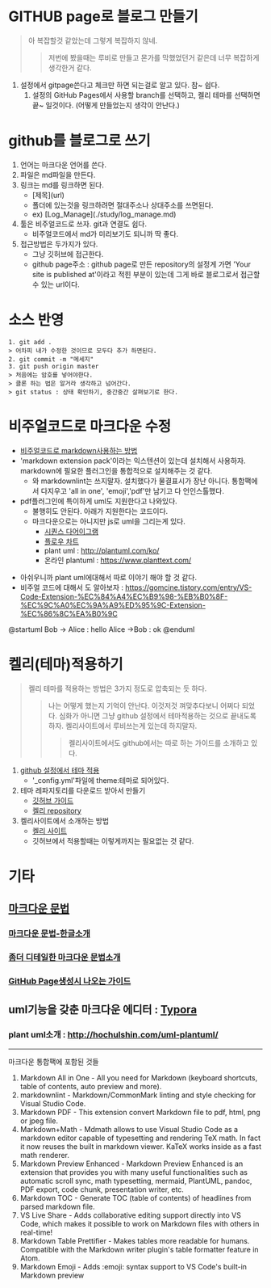 # GITHUB page로 블로그 만들기 
> 아 복잡할것 같았는데 그렇게 복잡하지 않네.
>> 저번에 봤을때는 루비로 만들고 몬가를 막했었던거 같은데 너무 복잡하게 생각한거 같다.
1. 설정에서 gitpage쓴다고 체크만 하면 되는걸로 알고 있다. 참~ 쉽다.
   1. 설정의 GitHub Pages에서 사용할 branch를 선택하고, 켈리 테마를 선택하면 끝~ 일것이다. (어떻게 만들었는지 생각이 안난다.)

# github를 블로그로 쓰기
1. 언어는 마크다운 언어를 쓴다.
2. 파일은 md파일을 만든다.
3. 링크는 md를 링크하면 된다. 
    - \[제목](url)
    - 폴더에 있는것을 링크하려면 절대주소나 상대주소를 쓰면된다.
    - ex) \[Log_Manage](./study/log_manage.md)
4. 툴은 비주얼코드로 쓰자. git과 연결도 쉽다.
    - 비주얼코드에서 md가 미리보기도 되니까 딱 좋다.
5. 접근방법은 두가지가 있다.
    - 그냥 깃허브에 접근한다.
    - github page주소 : github page로 만든 repository의 설정게 가면 'Your site is published at'이라고 적힌 부분이 있는데 그게 바로 블로그로서 접근할수 있는 url이다.

# 소스 반영
```
1. git add .
> 어차피 내가 수정한 것이므로 모두다 추가 하면된다.
2. git commit -m "메세지"
3. git push origin master
> 처음에는 암호를 넣어야한다.
> 클론 하는 법은 알거라 생각하고 넘어간다.
> git status : 상태 확인하기, 중간중간 살펴보기로 한다.
```

# 비주얼코드로 마크다운 수정
- [비주얼코드로 markdown사용하는 방법](https://blog.aliencube.org/ko/2016/07/06/markdown-in-visual-studio-code/)
- 'markdown extension pack'이라는 익스텐션이 있는데 설치해서 사용하자. markdown에 필요한 플러그인을 통합적으로 설치해주는 것 같다.
  - 와 markdownlint는 쓰지말자. 설치했다가 물결표시가 장난 아니다. 통합팩에서 다지우고 'all in one', 'emoji','pdf'만 남기고 다 언인스톨했다.
- pdf플러그인에 특이하게 uml도 지원한다고 나와있다.
  - 불행히도 안된다. 아래가 지원한다는 코드이다.
  - 마크다운으로는 아니지만 js로 uml을 그리는게 있다.
    - [시퀀스 다어이그램](https://bramp.github.io/js-sequence-diagrams/)
    - [플로우 차트](http://flowchart.js.org/)
    - plant uml : http://plantuml.com/ko/
    - 온라인 plantuml : https://www.planttext.com/

* 아쉬우니까 plant uml에대해서 따로 이야기 해야 할 것 같다.
* 비주얼 코드에 대해서 도 알아보자 : https://gomcine.tistory.com/entry/VS-Code-Extension-%EC%84%A4%EC%B9%98-%EB%B0%8F-%EC%9C%A0%EC%9A%A9%ED%95%9C-Extension-%EC%86%8C%EA%B0%9C

@startuml
Bob -> Alice : hello
Alice ->Bob : ok
@enduml

# 켈리(테마)적용하기
>켈리 테마를 적용하는 방법은 3가지 정도로 압축되는 듯 하다.
>> 나는 어떻게 했는지 기억이 안난다. 이것저것 껴맞추다보니 어쩌다 되었다.
>> 심화가 아니면 그냥 github 설정에서 테마적용하는 것으로 끝내도록하자. 
>> 켈리사이트에서 루비쓰는게 있는데 하지말자.
>>> 켈리사이트에서도 github에서는 따로 하는 가이드를 소개하고 있다.
1. [github 설정에서 테마 적용](https://help.github.com/en/articles/adding-a-jekyll-theme-to-your-github-pages-site-with-the-jekyll-theme-chooser)
    - '_config.yml'파일에 theme:테마로 되어있다.
2. 테마 레파지토리를 다운로드 받아서 만들기
    - [깃허브 가이드](https://pages.github.com/)
    - [켈리 repository](https://github.com/topics/jekyll-theme)
3. 켈리사이트에서 소개하는 방법    
    - [켈리 사이트](https://jekyllrb.com/)
    - 깃허브에서 적용할때는 이렇게까지는 필요없는 것 같다.

# 기타
## [마크다운 문법](https://guides.github.com/features/mastering-markdown/)
### [마크다운 문법-한글소개](https://gist.github.com/ihoneymon/652be052a0727ad59601)
### [좀더 디테일한 마크다운 문법소개](https://heropy.blog/2017/09/30/markdown/)
### [GitHub Page생성시 나오는 가이드](welcome_page.md)
## uml기능을 갖춘 마크다운 에디터 : [Typora](https://macnews.tistory.com/4799)
### plant uml소개 : http://hochulshin.com/uml-plantuml/

---

마크다운 통합팩에 포함된 것들

1. Markdown All in One - All you need for Markdown (keyboard shortcuts, table of contents, auto preview and more).
2. markdownlint - Markdown/CommonMark linting and style checking for Visual Studio Code.
3. Markdown PDF - This extension convert Markdown file to pdf, html, png or jpeg file.
4. Markdown+Math - Mdmath allows to use Visual Studio Code as a markdown editor capable of typesetting and rendering TeX math. In fact it now reuses the built in markdown viewer. KaTeX works inside as a fast math renderer.
5. Markdown Preview Enhanced - Markdown Preview Enhanced is an extension that provides you with many useful functionalities such as automatic scroll sync, math typesetting, mermaid, PlantUML, pandoc, PDF export, code chunk, presentation writer, etc.
6. Markdown TOC - Generate TOC (table of contents) of headlines from parsed markdown file.
7. VS Live Share - Adds collaborative editing support directly into VS Code, which makes it possible to work on Markdown files with others in real-time!
8. Markdown Table Prettifier - Makes tables more readable for humans. Compatible with the Markdown writer plugin's table formatter feature in Atom.
9. Markdown Emoji - Adds :emoji: syntax support to VS Code's built-in Markdown preview
